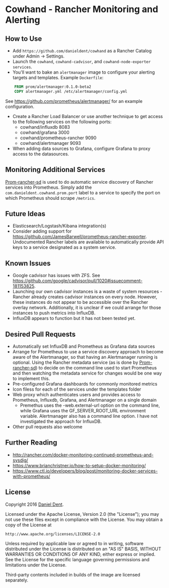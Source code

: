 # Cowhand - Rancher Monitoring and Alerting

## How to Use

   * Add `https://github.com/danieldent/cowhand` as a Rancher Catalog under Admin -> Settings.
   * Launch the `cowhand`, `cowhand-cadvisor`, and `cowhand-node-exporter services`.
   * You'll want to bake an `alertmanager` image to configure your alerting targets and templates. Example `Dockerfile`:

```Dockerfile
    FROM prom/alertmanager:0.1.0-beta2
    COPY alertmanager.yml /etc/alertmanager/config.yml
```

See https://github.com/prometheus/alertmanager/ for an example configuration.

   * Create a Rancher Load Balancer or use another technique to get access to the following services on the following ports:
     * cowhand/influxdb 8083
     * cowhand/grafana 3000
     * cowhand/prometheus-rancher 9090
     * cowhand/alertmanager 9093
   * When adding data sources to Grafana, configure Grafana to proxy access to the datasources.

## Monitoring Additional Services

[Prom-rancher-sd](https://github.com/DanielDent/prom-rancher-sd) is used to do automatic service discovery of Rancher services into Prometheus.
Simply add the `com.danieldent.cowhand.prom.port` label to a service to specify the port on which Prometheus should scrape `/metrics`.

## Future Ideas

  * Elasticsearch/Logstash/Kibana integration(s)
  * Consider adding support for https://github.com/JamesBarwell/prometheus-rancher-exporter. Undocumented Rancher labels are available to automatically provide API keys to a service designated as a system service.

## Known Issues

  * Google cadvisor has issues with ZFS. See https://github.com/google/cadvisor/pull/1020#issuecomment-181153825.
  * Launching our own cadvisor instances is a waste of system resources - Rancher already creates cadvisor instances on every node. However, these instances do not appear to be accessible over the Rancher overlay network. Additionally, it is unclear if we could arrange for those instances to push metrics into InfluxDB.
  * InfluxDB appears to function but it has not been tested yet.


## Desired Pull Requests

  * Automatically set InfluxDB and Prometheus as Grafana data sources
  * Arrange for Prometheus to use a service discovery approach to become aware of the Alertmanager, so that having an Alertmanager running is optional. Using the Rancher metadata service (as is done by [Prom-rancher-sd](https://github.com/DanielDent/prom-rancher-sd)) to decide on the command line used to start Prometheus and then watching the metadata service for changes would be one way to implement this.
  * Pre-configured Grafana dashboards for commonly monitored metrics
  * Icon filess for each of the services under the templates folder
  * Web proxy which authenticates users and provides access to Prometheus, Influxdb, Grafana, and Alertmanager on a single domain
    * Premethus uses the -web.external-url option on the command line, while Grafana uses the GF_SERVER_ROOT_URL environment variable. Alertmanager also has a command line option. I have not investigated the approach for InfluxDB.
  * Other pull requests also welcome

## Further Reading

   * http://rancher.com/docker-monitoring-continued-prometheus-and-sysdig/
   * https://www.brianchristner.io/how-to-setup-docker-monitoring/
   * https://www.ctl.io/developers/blog/post/monitoring-docker-services-with-prometheus/

## License

Copyright 2016 [Daniel Dent](https://www.danieldent.com/).

Licensed under the Apache License, Version 2.0 (the "License");
you may not use these files except in compliance with the License.
You may obtain a copy of the License at

    http://www.apache.org/licenses/LICENSE-2.0

Unless required by applicable law or agreed to in writing, software
distributed under the License is distributed on an "AS IS" BASIS,
WITHOUT WARRANTIES OR CONDITIONS OF ANY KIND, either express or implied.
See the License for the specific language governing permissions and
limitations under the License.

Third-party contents included in builds of the image are licensed separately.
